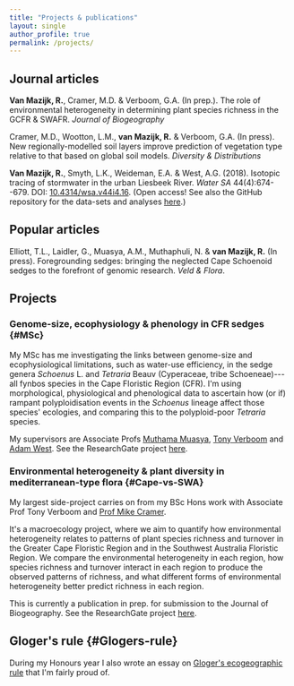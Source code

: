 ```yaml
---
title: "Projects & publications"
layout: single
author_profile: true
permalink: /projects/
---
```


## Journal articles

**Van Mazijk, R.**, Cramer, M.D. \& Verboom, G.A. (In prep.). The role of environmental heterogeneity in determining plant species richness in the GCFR & SWAFR. _Journal of Biogeography_

Cramer, M.D., Wootton, L.M., **van Mazijk, R.** & Verboom, G.A. (In press). New regionally-modelled soil layers improve prediction of vegetation type relative to that based on global soil models. _Diversity & Distributions_

**Van Mazijk, R.**, Smyth, L.K., Weideman, E.A. & West, A.G. (2018). Isotopic tracing of stormwater in the urban Liesbeek River. _Water SA_ 44(4):674--679. DOI: [10.4314/wsa.v44i4.16](http://dx.doi.org/10.4314/wsa.v44i4.16). (Open access! See also the GitHub repository for the data-sets and analyses [here](https://github.com/rvanmazijk/Liesbeek-River-isotopics/).)

## Popular articles

Elliott, T.L., Laidler, G., Muasya, A.M., Muthaphuli, N. & **van Mazijk, 
R.** (In press). Foregrounding sedges: bringing the neglected Cape Schoenoid 
sedges to the forefront of genomic research. _Veld & Flora_.

## Projects

### Genome-size, ecophysiology & phenology in CFR sedges {#MSc}

My MSc has me investigating the links between genome-size and ecophysiological limitations, such as water-use efficiency, in the sedge genera _Schoenus_ L. and _Tetraria_ Beauv (Cyperaceae, tribe Schoeneae)---all fynbos species in the Cape Floristic Region (CFR). I'm using morphological, physiological and phenological data to ascertain how (or if) rampant polyploidisation events in the _Schoenus_ lineage affect those species' ecologies, and comparing this to the polyploid-poor _Tetraria_ species.

My supervisors are Associate Profs [Muthama Muasya](http://www.biologicalsciences.uct.ac.za/bio/staff/academic/muasya), [Tony Verboom](http://www.biologicalsciences.uct.ac.za/bio/staff/academic/verboom) and [Adam West](http://agwest.yolasite.com/). See the ResearchGate project [here](https://www.researchgate.net/project/Genome-size-water-use-ecophysiology-habitat-phenology-in-Cape-Schoenoid-sedges-Cyperaceae-Schoeneae).

### Environmental heterogeneity & plant diversity in mediterranean-type flora {#Cape-vs-SWA}

My largest side-project carries on from my BSc Hons work with Associate Prof Tony Verboom and [Prof Mike Cramer](https://www.researchgate.net/profile/Michael_Cramer2). 

It's a macroecology project, where we aim to quantify how environmental heterogeneity relates to patterns of plant species richness and turnover in the Greater Cape Floristic Region and in the Southwest Australia Floristic Region. We compare the environmental heterogeneity in each region, how species richness and turnover interact in each region to produce the observed patterns of richness, and what different forms of environmental heterogeneity better predict richness in each region.

This is currently a publication in prep. for submission to the Journal of Biogeography. See the ResearchGate project [here](https://www.researchgate.net/project/Plant-species-richness-turnover-environmental-heterogeneity-in-the-Cape-and-SW-Australia).

## Gloger's rule {#Glogers-rule}

During my Honours year I also wrote an essay on [Gloger's ecogeographic rule](/Glogers-rule-essay/essay.pdf) that I'm fairly proud of.

